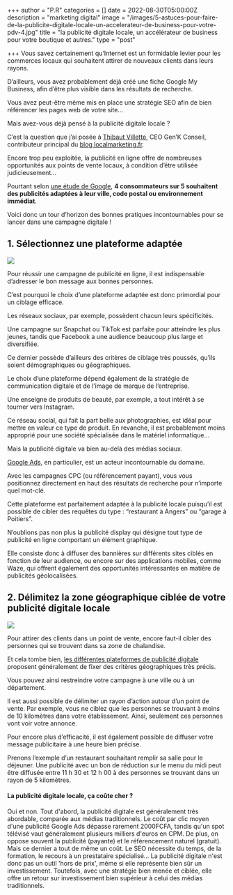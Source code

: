 +++
author = "P.R"
categories = []
date = 2022-08-30T05:00:00Z
description = "marketing digital"
image = "/images/5-astuces-pour-faire-de-la-publicite-digitale-locale-un-accelerateur-de-business-pour-votre-pdv-4.jpg"
title = "la publicité digitale locale, un accélérateur de business pour votre boutique et autres."
type = "post"

+++
Vous savez certainement qu’Internet est un formidable levier pour les commerces locaux qui souhaitent attirer de nouveaux clients dans leurs rayons.

D’ailleurs, vous avez probablement déjà créé une fiche Google My Business, afin d’être plus visible dans les résultats de recherche.

Vous avez peut-être même mis en place une stratégie SEO afin de bien référencer les pages web de votre site…

Mais avez-vous déjà pensé à la publicité digitale locale ?

C’est la question que j’ai posée à [Thibaut Villette](https://www.linkedin.com/in/thibaultvillette/), CEO Gen’K Conseil, contributeur principal du [blog localmarketing.fr](https://localmarketing.fr/).

Encore trop peu exploitée, la publicité en ligne offre de nombreuses opportunités aux points de vente locaux, à condition d’être utilisée judicieusement…

Pourtant selon [une étude de Google](https://think.storage.googleapis.com/docs/how-advertisers-can-extend-their-relevance-with-search_research-studies.pdf), **4 consommateurs sur 5 souhaitent des publicités adaptées à leur ville, code postal ou environnement immédiat**.

Voici donc un tour d’horizon des bonnes pratiques incontournables pour se lancer dans une campagne digitale !

## **1. Sélectionnez une plateforme adaptée**

![](/images/5-astuces-pour-faire-de-la-publicite-digitale-locale-un-accelerateur-de-business-pour-votre-pdv-3-1.jpg)

Pour réussir une campagne de publicité en ligne, il est indispensable d’adresser le bon message aux bonnes personnes.

C’est pourquoi le choix d’une plateforme adaptée est donc primordial pour un ciblage efficace.

Les réseaux sociaux, par exemple, possèdent chacun leurs spécificités.

Une campagne sur Snapchat ou TikTok est parfaite pour atteindre les plus jeunes, tandis que Facebook a une audience beaucoup plus large et diversifiée.

Ce dernier possède d’ailleurs des critères de ciblage très poussés, qu’ils soient démographiques ou géographiques.

Le choix d’une plateforme dépend également de la stratégie de communication digitale et de l’image de marque de l’entreprise.

Une enseigne de produits de beauté, par exemple, a tout intérêt à se tourner vers Instagram.

Ce réseau social, qui fait la part belle aux photographies, est idéal pour mettre en valeur ce type de produit. En revanche, il est probablement moins approprié pour une société spécialisée dans le matériel informatique…

Mais la publicité digitale va bien au-delà des médias sociaux.

[Google Ads](https://audreytips.com/google-ads-premiere-campagne/), en particulier, est un acteur incontournable du domaine.

Avec les campagnes CPC (ou référencement payant), vous vous positionnez directement en haut des résultats de recherche pour n’importe quel mot-clé.

Cette plateforme est parfaitement adaptée à la publicité locale puisqu’il est possible de cibler des requêtes du type : “restaurant à Angers” ou “garage à Poitiers”.

N’oublions pas non plus la publicité display qui désigne tout type de publicité en ligne comportant un élément graphique.

Elle consiste donc à diffuser des bannières sur différents sites ciblés en fonction de leur audience, ou encore sur des applications mobiles, comme Waze, qui offrent également des opportunités intéressantes en matière de publicités géolocalisées.

## **2. Délimitez la zone géographique ciblée de votre publicité digitale locale**

![](/images/bd48f194-ed26-42a9-b956-961d33c4b411.jpeg)

Pour attirer des clients dans un point de vente, encore faut-il cibler des personnes qui se trouvent dans sa zone de chalandise.

Et cela tombe bien, [les différentes plateformes de publicité digitale](https://localmarketing.fr/publicite-digitale-franchise/) proposent généralement de fixer des critères géographiques très précis.

Vous pouvez ainsi restreindre votre campagne à une ville ou à un département.

Il est aussi possible de délimiter un rayon d’action autour d’un point de vente. Par exemple, vous ne ciblez que les personnes se trouvant à moins de 10 kilomètres dans votre établissement. Ainsi, seulement ces personnes vont voir votre annonce.

Pour encore plus d’efficacité, il est également possible de diffuser votre message publicitaire à une heure bien précise.

Prenons l’exemple d’un restaurant souhaitant remplir sa salle pour le déjeuner. Une publicité avec un bon de réduction sur le menu du midi peut être diffusée entre 11 h 30 et 12 h 00 à des personnes se trouvant dans un rayon de 5 kilomètres.

#### La publicité digitale locale, ça coûte cher ?

Oui et non. Tout d'abord, la publicité digitale est généralement très abordable, comparée aux médias traditionnels. Le coût par clic moyen d'une publicité Google Ads dépasse rarement 2000FCFA, tandis qu'un spot télévisé vaut généralement plusieurs milliers d'euros en CPM. De plus, on oppose souvent la publicité (payante) et le référencement naturel (gratuit). Mais ce dernier a tout de même un coût. Le SEO nécessite du temps, de la formation, le recours à un prestataire spécialisé... La publicité digitale n'est donc pas un outil 'hors de prix', même si elle représente bien sûr un investissement. Toutefois, avec une stratégie bien menée et ciblée, elle offre un retour sur investissement bien supérieur à celui des médias traditionnels.